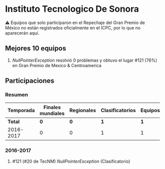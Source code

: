 # Instituto Tecnologico De Sonora

:warning: Equipos que solo participaron en el Repechaje del Gran Premio de México no están registrados oficialmente en el ICPC, por lo que no aparecerán aquí.

## Mejores 10 equipos

1. _NullPointerException_ resolvió 0 problemas y obtuvo el lugar #121 (76%) en Gran Premio de Mexico & Centroamerica

## Participaciones

### Resumen

| Temporada | Finales mundiales | Regionales | Clasificatorios | Equipos |
| --- | --- | --- | --- | --- |
| **Total** | **0** | **0** | **1** | **1** |
| 2016-2017 | 0 | 0 | 1 | 1 |

### 2016-2017

1. #121 (#20 de TecNM) _NullPointerException_ (Clasificatorio)



